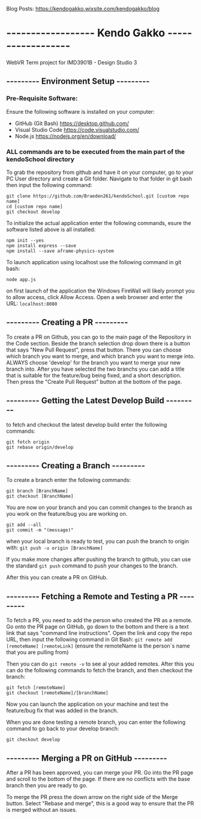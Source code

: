 Blog Posts:
https://kendogakko.wixsite.com/kendogakko/blog

# ------------------ Kendo Gakko ------------------
WebVR Term project for IMD3901B - Design Studio 3

## --------- Environment Setup ---------

### Pre-Requisite Software:

Ensure the following software is installed on your computer:

- GitHub (Git Bash) https://desktop.github.com/
- Visual Studio Code https://code.visualstudio.com/
- Node.js https://nodejs.org/en/download/


### **ALL commands are to be executed from the main part of the kendoSchool directory**


To grab the repository from github and have it on your computer, go to your PC User directory and create a Git folder. Navigate to that folder in git bash then input the following command:
```
git clone https://github.com/Braeden261/kendoSchool.git [custom repo name]
cd [custom repo name]
git checkout develop
```

To initialize the actual application enter the following commands, esure the software listed above is all installed:
```
npm init --yes
npm install express --save
npm install --save aframe-physics-system
```

To launch application using localhost use the following command in git bash: 
```
node app.js
```

on first launch of the application the Windows FireWall will likely prompt you to allow access, click Allow Access.
Open a web browser and enter the URL:  `localhost:8080`

## --------- Creating a PR ---------
To create a PR on Github, you can go to the main page of the Repository in the Code section. Beside the branch selection drop down there is a button that says "New Pull Request", press that button. There you can choose which branch you want to merge, and which branch you want to merge into.  ALWAYS choose 'develop' for the branch you want to merge your new branch into.  After you have selected the two branchs you can add a title that is suitable for the feature/bug being fixed, and a short description. Then press the "Create Pull Request" button at the bottom of the page.

## --------- Getting the Latest Develop Build ---------


to fetch and checkout the latest develop build enter the following commands:
```
git fetch origin
git rebase origin/develop
```

## --------- Creating a Branch ---------

To create a branch enter the following commands:
```
git branch [BranchName]
git checkout [BranchName]
```

You are now on your branch and you can commit changes to the branch as you work on the feature/bug you are working on.
```
git add --all
git commit -m "(message)"
```

when your local branch is ready to test, you can push the branch to origin with:
```git push -u origin [BranchName]```

If you make more changes after pushing the branch to github, you can use the standard `git push` command to push your changes to the branch.

After this you can create a PR on GitHub.


## --------- Fetching a Remote and Testing a PR ---------

To fetch a PR, you need to add the person who created the PR as a remote. Go onto the PR page on GitHub, go down to the bottom and there is a text link that says "command line instructions".  Open the link and copy the repo URL, then input the following command in Git Bash:
`git remote add [remoteName] [remoteLink]` (ensure the remoteName is the person`s name that you are pulling from)

Then you can do `git remote -v` to see al your added remotes.
After this you can do the following commands to fetch the branch, and then checkout the branch:
```
git fetch [remoteName]
git checkout [remoteName]/[branchName]
```

Now you can launch the application on your machine and test the feature/bug fix that was added in the branch.

When you are done testing a remote branch, you can enter the following command to go back to your develop branch:
```
git checkout develop
```

## --------- Merging a PR on GitHub ---------

After a PR has been approved, you can merge your PR.  Go into the PR page and scroll to the bottom of the page.  If there are no conflicts with the base branch then you are ready to go.

To merge the PR press the down arrow on the right side of the Merge button.  Select "Rebase and merge", this is a good way to ensure that the PR is merged without an issues.
